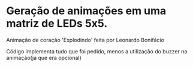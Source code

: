 # Geração de animações em uma matriz de LEDs 5x5.

Animação de coração 'Explodindo' feita por Leonardo Bonifácio

Código implementa tudo que foi pedido, menos a utilização do buzzer na animação(ja que era opcional)
